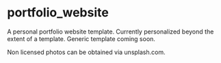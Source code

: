 # portfolio_website
A personal portfolio website template. Currently personalized beyond the extent of a template. Generic template coming soon.

Non licensed photos can be obtained via unsplash.com.
